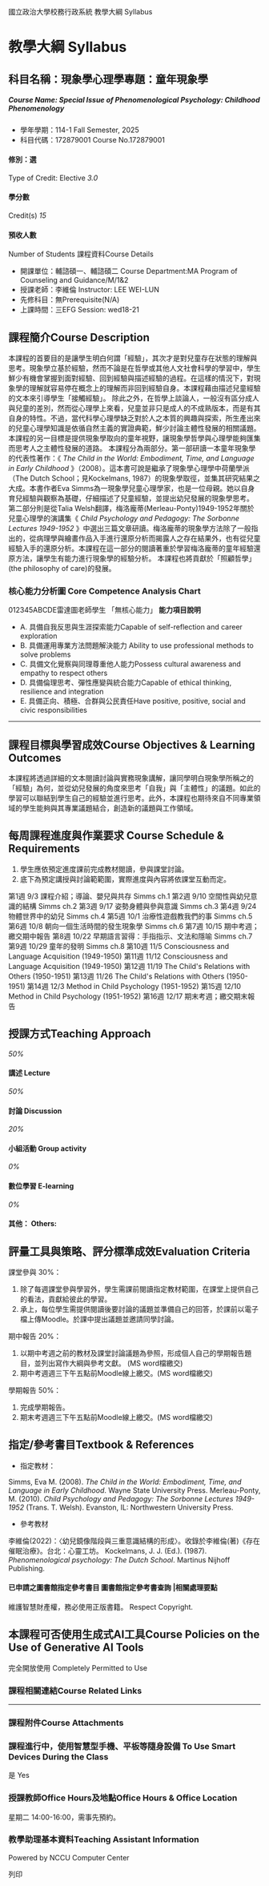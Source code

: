國立政治大學校務行政系統 教學大綱 Syllabus
# 教學大綱 Syllabus
##  科目名稱：現象學心理學專題：童年現象學
#####  Course Name: Special Issue of Phenomenological Psychology: Childhood Phenomenology
  * 學年學期：114-1 Fall Semester, 2025 
  * 科目代碼：172879001 Course No.172879001


#### 修別：選
Type of Credit: Elective 
_3.0_
#### 學分數
Credit(s)
_15_
#### 預收人數
Number of Students
課程資料Course Details
  * 開課單位：輔諮碩一、輔諮碩二 Course Department:MA Program of Counseling and Guidance/M/1&2 
  * 授課老師：李維倫 Instructor: LEE WEI-LUN 
  * 先修科目：無Prerequisite(N/A)
  * 上課時間：三EFG Session: wed18-21 


##  課程簡介Course Description
本課程的首要目的是讓學生明白何謂「經驗」，其次才是對兒童存在狀態的理解與思考。現象學立基於經驗，然而不論是在哲學或其他人文社會科學的學習中，學生鮮少有機會掌握到面對經驗、回到經驗與描述經驗的過程。在這樣的情況下，對現象學的理解就容易停在概念上的理解而非回到經驗自身。本課程藉由描述兒童經驗的文本來引導學生「接觸經驗」。
除此之外，在哲學上談論人，一般沒有區分成人與兒童的差別，然而從心理學上來看，兒童並非只是成人的不成熟版本，而是有其自身的特性。不過，當代科學心理學缺乏對於人之本質的興趣與探索，所生產出來的兒童心理學知識是依循自然主義的實證典範，鮮少討論主體性發展的相關議題。本課程的另一目標是提供現象學取向的童年視野，讓現象學哲學與心理學能夠匯集而思考人之主體性發展的道路。
本課程分為兩部分。第一部研讀一本童年現象學的代表性著作：《 _The Child in the World: Embodiment, Time, and Language in Early Childhood_ 》（2008）。這本書可說是繼承了現象學心理學中荷蘭學派（The Dutch School；見Kockelmans, 1987）的現象學取徑，並集其研究結果之大成。本書作者Eva Simms為一現象學兒童心理學家，也是一位母親。她以自身育兒經驗與觀察為基礎，仔細描述了兒童經驗，並提出幼兒發展的現象學思考。
第二部分則是從Talia Welsh翻譯，梅洛龐蒂(Merleau-Ponty)1949-1952年關於兒童心理學的演講集《 _Child Psychology and Pedagogy: The Sorbonne Lectures 1949-1952_ 》中選出三篇文章研讀。梅洛龐蒂的現象學方法除了一般指出的，從病理學與繪畫作品入手進行還原分析而揭露人之存在結果外，也有從兒童經驗入手的還原分析。本課程在這一部分的閱讀著重於學習梅洛龐蒂的童年經驗還原方法，讓學生有能力進行現象學的經驗分析。
本課程也將貢獻於「照顧哲學」(the philosophy of care)的發展。
###  核心能力分析圖 Core Competence Analysis Chart
012345ABCDE雷達圖老師學生
「無核心能力」 
**能力項目說明**
  * A. 具備自我反思與生涯探索能力Capable of self-reflection and career exploration
  * B. 具備運用專業方法問題解決能力 Ability to use professional methods to solve problems
  * C. 具備文化覺察與同理尊重他人能力Possess cultural awareness and empathy to respect others
  * D. 具備倫理思考、彈性應變與統合能力Capable of ethical thinking, resilience and integration
  * E. 具備正向、積極、合群與公民責任Have positive, positive, social and civic responsibilities


* * *
##  課程目標與學習成效Course Objectives & Learning Outcomes 
本課程將透過詳細的文本閱讀討論與實務現象講解，讓同學明白現象學所稱之的「經驗」為何，並從幼兒發展的角度來思考「自我」與「主體性」的議題。如此的學習可以聯結到學生自己的經驗並進行思考。此外，本課程也期待來自不同專業領域的學生能夠與其專業議題結合，創造新的議題與工作領域。
##  每周課程進度與作業要求 Course Schedule & Requirements
  1. 學生應依預定進度課前完成教材閱讀，參與課堂討論。
  2. 底下為預定講授與討論範範圍，實際進度與內容將依課堂互動而定。


第1週 9/3 課程介紹；導論、嬰兒與共存 Simms ch.1
第2週 9/10 空間性與幼兒意識的結構 Simms ch.2
第3週 9/17 姿勢身體與參與意識 Simms ch.3
第4週 9/24 物體世界中的幼兒 Simms ch.4
第5週 10/1 治療性遊戲教我們的事 Simms ch.5
第6週 10/8 朝向一個生活時間的發生現象學 Simms ch.6
第7週 10/15 期中考週；繳交期中報告
第8週 10/22 早期語言習得：手指指示、文法和隱喻 Simms ch.7
第9週 10/29 童年的發明 Simms ch.8
第10週 11/5 Consciousness and Language Acquisition (1949-1950)
第11週 11/12 Consciousness and Language Acquisition (1949-1950)
第12週 11/19 The Child's Relations with Others (1950-1951)
第13週 11/26 The Child's Relations with Others (1950-1951)
第14週 12/3 Method in Child Psychology (1951-1952)
第15週 12/10 Method in Child Psychology (1951-1952) 
第16週 12/17 期末考週；繳交期末報告
##  授課方式Teaching Approach
_50%_
####  講述 Lecture
_50%_
####  討論 Discussion
_20%_
####  小組活動 Group activity
_0%_
####  數位學習 E-learning
_0%_
####  其他： Others:
##  評量工具與策略、評分標準成效Evaluation Criteria
課堂參與 30%：
  1. 除了每週課堂參與學習外，學生需課前閱讀指定教材範圍，在課堂上提供自己的看法，貢獻給彼此的學習。
  2. 承上，每位學生需提供閱讀後要討論的議題並準備自己的回答，於課前以電子檔上傳Moodle。於課中提出議題並邀請同學討論。


期中報告 20%：
  1. 以期中考週之前的教材及課堂討論議題為參照，形成個人自己的學期報告題目，並列出寫作大綱與參考文獻。 (MS word檔繳交)
  2. 期中考週週三下午五點前Moodle線上繳交。(MS word檔繳交)


學期報告 50%：
  1. 完成學期報告。
  2. 期末考週週三下午五點前Moodle線上繳交。(MS word檔繳交)


##  指定/參考書目Textbook & References
  * 指定教材：


Simms, Eva M. (2008). _The Child in the World: Embodiment, Time, and Language in Early Childhood_. Wayne State University Press. 
Merleau-Ponty, M. (2010). _Child Psychology and Pedagogy: The Sorbonne Lectures 1949-1952_ (Trans. T. Welsh). Evanston, IL: Northwestern University Press. 
  * 參考教材


李維倫(2022)：〈幼兒鏡像階段與三重意識結構的形成〉。收錄於李維倫(著)《存在催眠治療》。台北：心靈工坊。
Kockelmans, J. J. (Ed.). (1987). _Phenomenological psychology: The Dutch School_. Martinus Nijhoff Publishing.
####  已申請之圖書館指定參考書目  圖書館指定參考書查詢 |相關處理要點
維護智慧財產權，務必使用正版書籍。 Respect Copyright.
##  本課程可否使用生成式AI工具Course Policies on the Use of Generative AI Tools
完全開放使用 Completely Permitted to Use
###  課程相關連結Course Related Links
* * *
###  課程附件Course Attachments
###  課程進行中，使用智慧型手機、平板等隨身設備 To Use Smart Devices During the Class
是  Yes
###  授課教師Office Hours及地點Office Hours & Office Location
星期二 14:00-16:00，需事先預約。
###  教學助理基本資料Teaching Assistant Information
Powered by NCCU Computer Center
  
列印
